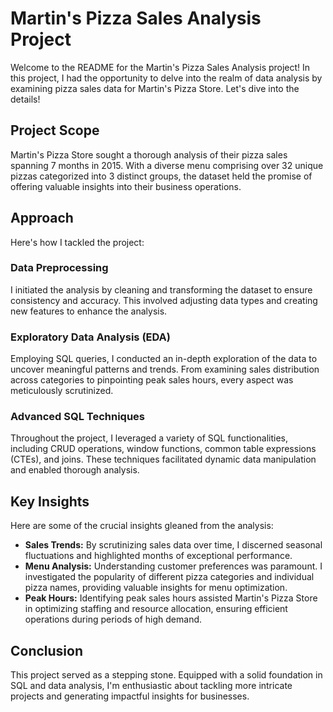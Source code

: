 # Martin's Pizza Sales Analysis Project

Welcome to the README for the Martin's Pizza Sales Analysis project! In this project, I had the opportunity to delve into the realm of data analysis by examining pizza sales data for Martin's Pizza Store. Let's dive into the details!

## Project Scope

Martin's Pizza Store sought a thorough analysis of their pizza sales spanning 7 months in 2015. With a diverse menu comprising over 32 unique pizzas categorized into 3 distinct groups, the dataset held the promise of offering valuable insights into their business operations.

## Approach

Here's how I tackled the project:

### Data Preprocessing

I initiated the analysis by cleaning and transforming the dataset to ensure consistency and accuracy. This involved adjusting data types and creating new features to enhance the analysis.

### Exploratory Data Analysis (EDA)

Employing SQL queries, I conducted an in-depth exploration of the data to uncover meaningful patterns and trends. From examining sales distribution across categories to pinpointing peak sales hours, every aspect was meticulously scrutinized.

### Advanced SQL Techniques

Throughout the project, I leveraged a variety of SQL functionalities, including CRUD operations, window functions, common table expressions (CTEs), and joins. These techniques facilitated dynamic data manipulation and enabled thorough analysis.

## Key Insights

Here are some of the crucial insights gleaned from the analysis:

- **Sales Trends:** By scrutinizing sales data over time, I discerned seasonal fluctuations and highlighted months of exceptional performance.
- **Menu Analysis:** Understanding customer preferences was paramount. I investigated the popularity of different pizza categories and individual pizza names, providing valuable insights for menu optimization.
- **Peak Hours:** Identifying peak sales hours assisted Martin's Pizza Store in optimizing staffing and resource allocation, ensuring efficient operations during periods of high demand.

## Conclusion

This project served as a stepping stone. Equipped with a solid foundation in SQL and data analysis, I'm enthusiastic about tackling more intricate projects and generating impactful insights for businesses.

